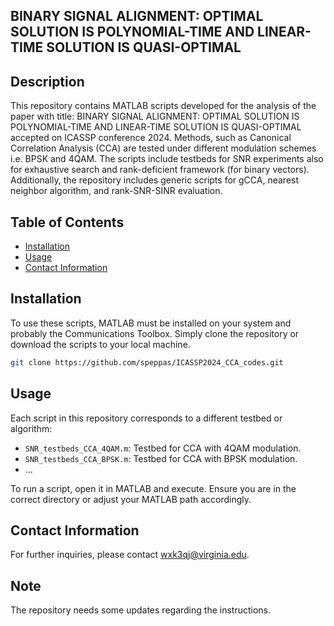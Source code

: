 ## BINARY SIGNAL ALIGNMENT: OPTIMAL SOLUTION IS POLYNOMIAL-TIME AND LINEAR-TIME SOLUTION IS QUASI-OPTIMAL

## Description
This repository contains MATLAB scripts developed for the analysis of the paper with title: BINARY SIGNAL ALIGNMENT: OPTIMAL SOLUTION IS POLYNOMIAL-TIME AND LINEAR-TIME SOLUTION IS QUASI-OPTIMAL accepted on ICASSP conference 2024. Methods, such as Canonical Correlation Analysis (CCA) are tested under different modulation schemes i.e. BPSK and 4QAM. The scripts include testbeds for SNR experiments also for exhaustive search and rank-deficient framework (for binary vectors). Additionally, the repository includes generic scripts for gCCA, nearest neighbor algorithm, and rank-SNR-SINR evaluation.

## Table of Contents
- [Installation](#installation)
- [Usage](#usage)
- [Contact Information](#contactinformation)

## Installation
To use these scripts, MATLAB must be installed on your system and probably the Communications Toolbox. Simply clone the repository or download the scripts to your local machine.

```bash
git clone https://github.com/speppas/ICASSP2024_CCA_codes.git
```
## Usage

Each script in this repository corresponds to a different testbed or algorithm:

- `SNR_testbeds_CCA_4QAM.m`: Testbed for CCA with 4QAM modulation.
- `SNR_testbeds_CCA_BPSK.m`: Testbed for CCA with BPSK modulation.
- ...

To run a script, open it in MATLAB and execute. Ensure you are in the correct directory or adjust your MATLAB path accordingly.

## Contact Information

For further inquiries, please contact wxk3qj@virginia.edu.

## Note
The repository needs some updates regarding the instructions.
